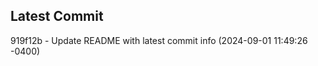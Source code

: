 
## Latest Commit
919f12b - Update README with latest commit info (2024-09-01 11:49:26 -0400) <Yunxi-Zhou>
